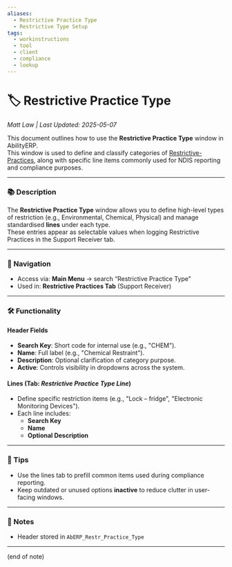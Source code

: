 ```yaml
---
aliases:
  - Restrictive Practice Type
  - Restrictive Type Setup
tags:
  - workinstructions
  - tool
  - client
  - compliance
  - lookup
---
```


# 🏷️ Restrictive Practice Type

*Matt Law | Last Updated: 2025-05-07*

This document outlines how to use the **Restrictive Practice Type** window in AbilityERP.  
This window is used to define and classify categories of [Restrictive-Practices](Restrictive-Practices.md), along with specific line items commonly used for NDIS reporting and compliance purposes.

---

### 📚 Description
The **Restrictive Practice Type** window allows you to define high-level types of restriction (e.g., Environmental, Chemical, Physical) and manage standardised **lines** under each type.  
These entries appear as selectable values when logging Restrictive Practices in the Support Receiver tab.

---

### 🧭 Navigation
- Access via: **Main Menu** → search “Restrictive Practice Type”
- Used in: **Restrictive Practices Tab** (Support Receiver)

---

### 🛠️ Functionality

#### Header Fields
- **Search Key**: Short code for internal use (e.g., "CHEM").
- **Name**: Full label (e.g., "Chemical Restraint").
- **Description**: Optional clarification of category purpose.
- **Active**: Controls visibility in dropdowns across the system.

#### Lines (Tab: *Restrictive Practice Type Line*)
- Define specific restriction items (e.g., "Lock – fridge", "Electronic Monitoring Devices").
- Each line includes:
  - **Search Key**
  - **Name**
  - **Optional Description**

---

### 🎯 Tips
- Use the lines tab to prefill common items used during compliance reporting.
- Keep outdated or unused options **inactive** to reduce clutter in user-facing windows.

---

### 📝 Notes
- Header stored in `AbERP_Restr_Practice_Type`

---
(end of note)

